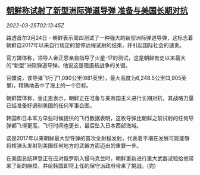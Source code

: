 <!--1648175463000-->
[朝鲜称试射了新型洲际弹道导弹 准备与美国长期对抗](https://cn.reuters.com/article/north-korea-icbm-test-usa-0324-idCNKCS2LM06Y)
------

<div><i>2022-03-25T02:13:45Z</i></div><p>路透首尔3月24日 - 朝鲜表示周四测试了一种强大的新型洲际弹道导弹，这标志着朝鲜自2017年以来自行规定的暂停远程试射的结束，并引起国际社会的谴责。</p><p>官方媒体称，领导人金正恩亲自指导了火星-17的测试，这是朝鲜有史以来最大的“新型”洲际弹道导弹。他说这是阻遏核战争的关键。</p><p>官媒说，该导弹飞行了1,090公里(681英里)，最大高度为6,248.5公里(3,905英里)，精确地击中了海上的一个目标。</p><p>朝鲜媒体称，金正恩表示，朝鲜正在准备与美帝国主义进行长期对抗，其战略力量已经准备好遏制美国的任何军事企图。</p><p>韩国和日本军方早些时候提供的飞行数据表明，这枚导弹比朝鲜之前试射的任何导弹都飞得更高，飞行时间也更长，最后坠入日本西部海域。</p><p>这是2017年以来朝鲜最大型导弹的首次全射程发射，代表着平壤在发展可能能够将核弹头发射到美国任何地方的武器方面迈出的重要一步。</p><p>在美国总统拜登正在应对俄罗斯入侵乌克兰时，朝鲜重新进行重大武器试验给他带来了新的麻烦，并给韩国即将上任的保守派政府带来了挑战。(完)</p>
